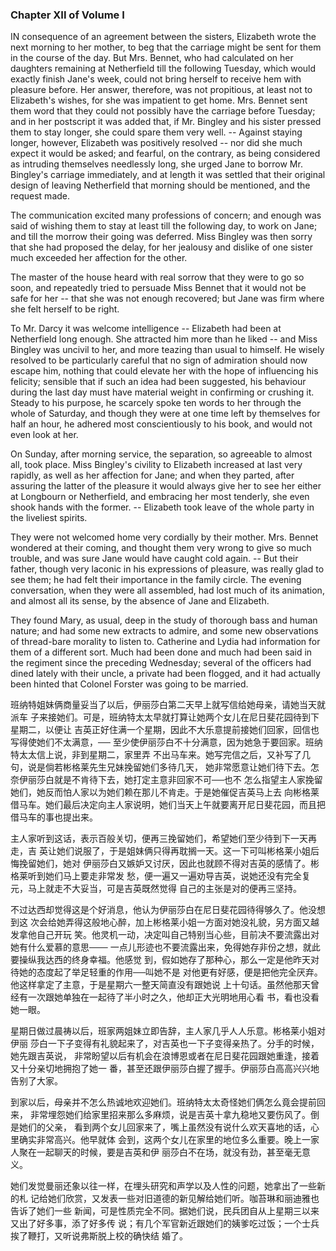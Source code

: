 ### Chapter XII of Volume I

 IN consequence of an agreement between the sisters, Elizabeth wrote the next morning to her mother, to beg that the carriage might be sent for them in the course of the day. But Mrs. Bennet, who had calculated on her daughters remaining at Netherfield till the following Tuesday, which would exactly finish Jane's week, could not bring herself to receive hem with pleasure before. Her answer, therefore, was not propitious, at least not to Elizabeth's wishes, for she was impatient to get home. Mrs. Bennet sent them word that they could not possibly have the carriage before Tuesday; and in her postscript it was added that, if Mr. Bingley and his sister pressed them to stay longer, she could spare them very well. -- Against staying longer, however, Elizabeth was positively resolved -- nor did she much expect it would be asked; and fearful, on the contrary, as being considered as intruding themselves needlessly long, she urged Jane to borrow Mr. Bingley's carriage immediately, and at length it was settled that their original design of leaving Netherfield that morning should be mentioned, and the request made.

The communication excited many professions of concern; and enough was said of wishing them to stay at least till the following day, to work on Jane; and till the morrow their going was deferred. Miss Bingley was then sorry that she had proposed the delay, for her jealousy and dislike of one sister much exceeded her affection for the other.

The master of the house heard with real sorrow that they were to go so soon, and repeatedly tried to persuade Miss Bennet that it would not be safe for her -- that she was not enough recovered; but Jane was firm where she felt herself to be right.

To Mr. Darcy it was welcome intelligence -- Elizabeth had been at Netherfield long enough. She attracted him more than he liked -- and Miss Bingley was uncivil to her, and more teazing than usual to himself. He wisely resolved to be particularly careful that no sign of admiration should now escape him, nothing that could elevate her with the hope of influencing his felicity; sensible that if such an idea had been suggested, his behaviour during the last day must have material weight in confirming or crushing it. Steady to his purpose, he scarcely spoke ten words to her through the whole of Saturday, and though they were at one time left by themselves for half an hour, he adhered most conscientiously to his book, and would not even look at her.

On Sunday, after morning service, the separation, so agreeable to almost all, took place. Miss Bingley's civility to Elizabeth increased at last very rapidly, as well as her affection for Jane; and when they parted, after assuring the latter of the pleasure it would always give her to see her either at Longbourn or Netherfield, and embracing her most tenderly, she even shook hands with the former. -- Elizabeth took leave of the whole party in the liveliest spirits.

They were not welcomed home very cordially by their mother. Mrs. Bennet wondered at their coming, and thought them very wrong to give so much trouble, and was sure Jane would have caught cold again. -- But their father, though very laconic in his expressions of pleasure, was really glad to see them; he had felt their importance in the family circle. The evening conversation, when they were all assembled, had lost much of its animation, and almost all its sense, by the absence of Jane and Elizabeth.

They found Mary, as usual, deep in the study of thorough bass and human nature; and had some new extracts to admire, and some new observations of thread-bare morality to listen to. Catherine and Lydia had information for them of a different sort. Much had been done and much had been said in the regiment since the preceding Wednesday; several of the officers had dined lately with their uncle, a private had been flogged, and it had actually been hinted that Colonel Forster was going to be married.

班纳特姐妹俩商量妥当了以后，伊丽莎白第二天早上就写信给她母亲，请她当天就派车 子来接她们。可是，班纳特太太早就打算让她两个女儿在尼日斐花园待到下星期二，以便让 吉英正好住满一个星期，因此不大乐意提前接她们回家，回信也写得使她们不太满意，── 至少使伊丽莎白不十分满意，因为她急于要回家。班纳特太太信上说，非到星期二，家里弄 不出马车来。她写完信之后，又补写了几句，说是倘若彬格莱先生兄妹挽留她们多待几天， 她非常愿意让她们待下去。怎奈伊丽莎白就是不肯待下去，她打定主意非回家不可──也不 怎么指望主人家挽留她们，她反而怕人家以为她们赖在那儿不肯走。于是她催促吉英马上去 向彬格莱借马车。她们最后决定向主人家说明，她们当天上午就要离开尼日斐花园，而且把 借马车的事也提出来。

主人家听到这话，表示百般关切，便再三挽留她们，希望她们至少待到下一天再走，吉 英让她们说服了，于是姐妹俩只得再耽搁一天。这一下可叫彬格莱小姐后悔挽留她们，她对 伊丽莎白又嫉妒又讨厌，因此也就顾不得对吉英的感情了。彬格莱听到她们马上要走非常发 愁，便一遍又一遍劝导吉英，说她还没有完全复元，马上就走不大妥当，可是吉英既然觉得 自己的主张是对的便再三坚持。

不过达西却觉得这是个好消息，他认为伊丽莎白在尼日斐花园待得够久了。他没想到这 次会给她弄得这般地心醉，加上彬格莱小姐一方面对她没礼貌，另方面又越发拿他自己开玩 笑。他灵机一动，决定叫自己特别当心些，目前决不要流露出对她有什么爱慕的意思─── 一点儿形迹也不要流露出来，免得她存非份之想，就此要操纵我达西的终身幸福。他感觉 到，假如她存了那种心，那么一定是他昨天对待她的态度起了举足轻重的作用──叫她不是 对他更有好感，便是把他完全厌弃。他这样拿定了主意，于是星期六一整天简直没有跟她说 上十句话。虽然他那天曾经有一次跟她单独在一起待了半小时之久，他却正大光明地用心看 书，看也没看她一眼。

星期日做过晨祷以后，班家两姐妹立即告辞，主人家几乎人人乐意。彬格莱小姐对伊丽 莎白一下子变得有礼貌起来了，对吉英也一下子变得亲热了。分手的时候，她先跟吉英说， 非常盼望以后有机会在浪博恩或者在尼日斐花园跟她重逢，接着又十分亲切地拥抱了她一 番，甚至还跟伊丽莎白握了握手。伊丽莎白高高兴兴地告别了大家。

到家以后，母亲并不怎么热诚地欢迎她们。班纳特太太奇怪她们俩怎么竟会提前回来， 非常埋怨她们给家里招来那么多麻烦，说是吉英十拿九稳地又要伤风了。倒是她们的父亲， 看到两个女儿回家来了，嘴上虽然没有说什么欢天喜地的话，心里确实非常高兴。他早就体 会到，这两个女儿在家里的地位多么重要。晚上一家人聚在一起聊天的时候，要是吉英和伊 丽莎白不在场，就没有劲，甚至毫无意义。

她们发觉曼丽还象以往一样，在埋头研究和声学以及人性的问题，她拿出了一些新的札 记给她们欣赏，又发表一些对旧道德的新见解给她们听。咖苔琳和丽迪雅也告诉了她们一些 新闻，可是性质完全不同。据她们说，民兵团自从上星期三以来又出了好多事，添了好多传 说；有几个军官新近跟她们的姨爹吃过饭；一个士兵挨了鞭打，又听说弗斯脱上校的确快结 婚了。



